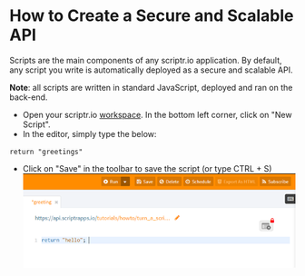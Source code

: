 # How to Create a Secure and Scalable API
Scripts are the main components of any scriptr.io application. By default, any script you write is automatically deployed as a secure and scalable API.

**Note**: all scripts are written in standard JavaScript, deployed and ran on the back-end.

- Open your scriptr.io [workspace](https://www.scriptr.io/workspace). In the bottom left corner, click on "New Script". 
- In the editor, simply type the below:
```
return "greetings"
```
- Click on "Save" in the toolbar to save the script (or type CTRL + S)
![Save your script](./images/write_script.PNG)


